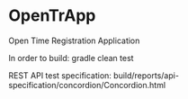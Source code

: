 OpenTrApp
=========

Open Time Registration Application

In order to build:
  gradle clean test

REST API test specification:
  build/reports/api-specification/concordion/Concordion.html
